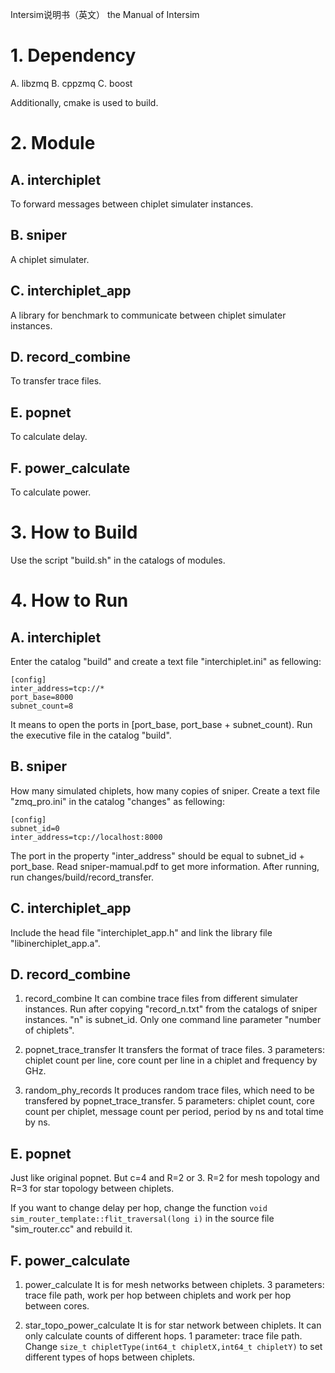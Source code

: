 Intersim说明书（英文）
the Manual of Intersim

# 1. Dependency
A. libzmq
B. cppzmq
C. boost

Additionally, cmake is used to build.

# 2. Module
## A. interchiplet
To forward messages between chiplet simulater instances.
## B. sniper
A chiplet simulater.
## C. interchiplet_app
A library for benchmark to communicate between chiplet simulater instances.
## D. record_combine
To transfer trace files.
## E. popnet
To calculate delay.
## F. power_calculate
To calculate power.

# 3. How to Build
Use the script "build.sh" in the catalogs of modules.

# 4. How to Run
## A. interchiplet
Enter the catalog "build" and create a text file "interchiplet.ini" as fellowing:
```
[config]
inter_address=tcp://*
port_base=8000
subnet_count=8
```
It means to open the ports in [port_base, port_base + subnet_count).
Run the executive file in the catalog "build".
## B. sniper
How many simulated chiplets, how many copies of sniper.
Create a text file "zmq_pro.ini" in the catalog "changes" as fellowing:
```
[config]
subnet_id=0
inter_address=tcp://localhost:8000
```
The port in the property "inter_address" should be equal to subnet_id + port_base.
Read sniper-mamual.pdf to get more information.
After running, run changes/build/record_transfer.
## C. interchiplet_app
Include the head file "interchiplet_app.h" and link the library file "libinerchiplet_app.a".
## D. record_combine
1) record_combine
It can combine trace files from different simulater instances. Run after copying "record_n.txt" from the catalogs of sniper instances. "n" is subnet_id.
Only one command line parameter "number of chiplets".

2) popnet_trace_transfer
It transfers the format of trace files.
3 parameters: chiplet count per line, core count per line in a chiplet and frequency by GHz.

3) random_phy_records
It produces random trace files, which need to be transfered by popnet_trace_transfer.
5 parameters: chiplet count, core count per chiplet, message count per period, period by ns and total time by ns.

## E. popnet
Just like original popnet. But c=4 and R=2 or 3. R=2 for mesh topology and R=3 for star topology between chiplets.

If you want to change delay per hop, change the function `void sim_router_template::flit_traversal(long i)` in the source file "sim_router.cc" and rebuild it.

## F. power_calculate
1) power_calculate
It is for mesh networks between chiplets.
3 parameters: trace file path, work per hop between chiplets and work per hop between cores.

2) star_topo_power_calculate
It is for star network between chiplets. It can only calculate counts of different hops.
1 parameter: trace file path.
Change `size_t chipletType(int64_t chipletX,int64_t chipletY)` to set different types of hops between chiplets.
